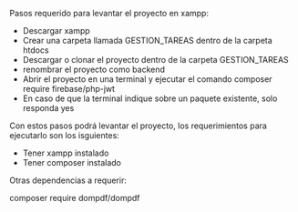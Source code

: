 Pasos requerido para levantar el proyecto en xampp:

- Descargar xampp
- Crear una carpeta llamada GESTION_TAREAS dentro de la carpeta htdocs
- Descargar o clonar el proyecto dentro de la carpeta GESTION_TAREAS
- renombrar el proyecto como backend
- Abrir el proyecto en una terminal y ejecutar el comando composer require firebase/php-jwt
- En caso de que la terminal indique sobre un paquete existente, solo responda yes


Con estos pasos podrá levantar el proyecto, los requerimientos para ejecutarlo son los isguientes:
- Tener xampp instalado
- Tener composer instalado

Otras dependencias a requerir:

composer require dompdf/dompdf
